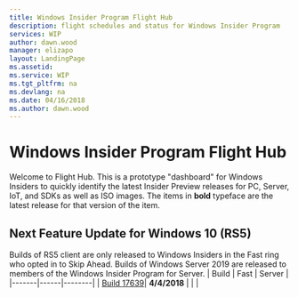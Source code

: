 ```yaml
---
title: Windows Insider Program Flight Hub
description: flight schedules and status for Windows Insider Program
services: WIP
author: dawn.wood
manager: elizapo
layout: LandingPage
ms.assetid: 
ms.service: WIP
ms.tgt_pltfrm: na
ms.devlang: na
ms.date: 04/16/2018
ms.author: dawn.wood
---
```


# Windows Insider Program Flight Hub

Welcome to Flight Hub. This is a prototype "dashboard" for Windows Insiders to quickly identify the latest Insider Preview releases for PC, Server, IoT, and SDKs as well as ISO images. The items in <b>bold</b> typeface are the latest release for that version of the item. 

## Next Feature Update for Windows 10 (RS5)
Builds of RS5 client are only released to Windows Insiders in the Fast ring who opted in to Skip Ahead. Builds of Windows Server 2019 are released to members of the Windows Insider Program for Server. 
| Build | Fast | Server |
|-------|------|--------|
| [Build 17639](https://blogs.windows.com/windowsexperience/2018/04/04/announcing-windows-10-insider-preview-build-17639-for-skip-ahead/)| <b>4/4/2018</b> | |
| 




